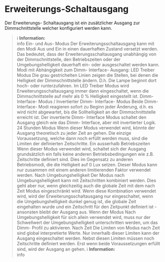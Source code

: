 # Erweiterungs-Schaltausgang

Der Erweiterungs- Schaltausgang ist ein zusätzlicher Ausgang zur Dimmschnittstelle welcher konfiguriert werden kann.
> ℹ️ **Information:**  
> info
Ein- und Aus- Modus
Der Erweiterungsschaltausgang kann mit den Modi Aus und Ein in einen dauerhaften Zustand versetzt werden. Das bedeutet, dass der Erweiterungsschaltausgang unabhängig von der Dimmschnittstelle, den Betriebszeiten oder der Umgebungshelligkeit dauerhaft ein- oder ausgeschaltet werden kann.
Modi mit Abhängigkeit zum Dimm- Interface- Ausgang:
LED Treiber Modus
Die grau gestrichelten Linien zeigen die Stellen, bei denen die Helligkeit der Dimmschnittstelle ändern. D.h. Die Lampe beginnt dort hoch- oder runterzufahren. Im LED Treiber Modus wird Erweiterungsschaltausgang immer dann eingeschaltet, wenn die Dimmschnittstelle auf mehr als 0 % Helligkeit eingestellt ist.
Dimm- Interface- Modus / Invertierter Dimm- Interface- Modus
Beide Dimm- Interface- Modi reagieren sofort zu Beginn jeder Änderung, d.h. es wird nicht abgewartet, bis die Sollhelligkeit an der Dimmschnittstelle erreicht ist. Der invertierte Dimm- Interface Modus schaltet den Ausgang gleich wie das Dimm- Interface, aber mit invertierter Logik.
24 Stunden Modus
Wenn dieser Modus verwendet wird, könnte der Ausgang theoretisch zu jeder Zeit an gehen. Die einzige Voraussetzung, welche dann noch erfüllt werden muss, sind die Limiten der definierten Zeitschritte.
Ein ausserhalb Betriebszeiten
Wenn dieser Modus verwendet wird, schaltet sich der Ausgang grundsätzlich ein falls keine anderen Betriebsbedingungen wie z.B. Zeitschritte definiert sind. Dies im Gegensatz zu anderen Betriebsmodi, die die Helligkeit auf 0 Lux setzen. Dieser Modus kann nur zusammen mit einem anderen limitierenden Faktor verwendet werden.
Nach Umgebungshelligkeit
Der Modus nach Umgebungshelligkeit kann mit Zeitschritten kombiniert werden. Dies geht aber nur, wenn gleichzeitig auch die globale Zeit mit dem nach Zeit Modus eingeschränkt wird. Wenn diese Kombination verwendet wird, wird der Erweiterungsschaltausgang nur eingeschaltet, wenn die Umgebungshelligkeit dunkel genug ist, die globale Zeit eingehalten wurde und ein Zeitschritt für den Zeitpunkt definiert ist - ansonsten bleibt der Ausgang aus.
Wenn der Modus Nach Umgebungshelligkeit für sich allein verwendet wird, muss nur der Schwellwert der Umgebungshelligkeit unterschritten werden, um das Dimm- Profil zu aktivieren.
Nach Zeit
Die Limiten von Modus nach Zeit sind global interpretierte Werte. Nur innerhalb dieser Limiten kann der Ausgang eingeschaltet werden. Nebst diesen Limiten müssen noch Zeitschritte definiert werden. Erst wenn beide Voraussetzungen erfüllt sind, wird der Ausgang an gehen.
> ℹ️ **Information:**  
> info
